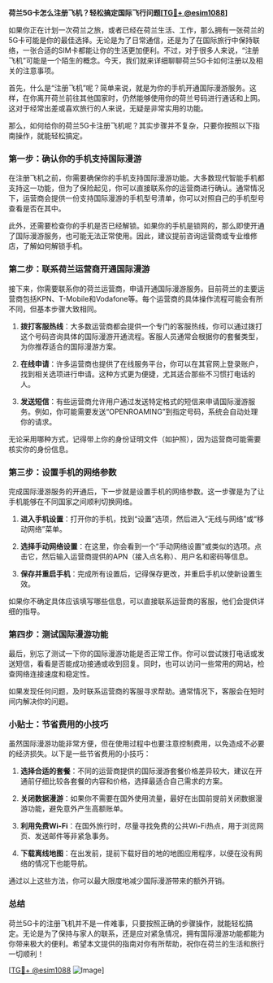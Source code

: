 **荷兰5G卡怎么注册飞机？轻松搞定国际飞行问题[[TG💪+ @esim1088](https://t.me/s/esim1088)]**

如果你正在计划一次荷兰之旅，或者已经在荷兰生活、工作，那么拥有一张荷兰的5G卡可能是你的最佳选择。无论是为了日常通信，还是为了在国际旅行中保持联络，一张合适的SIM卡都能让你的生活更加便利。不过，对于很多人来说，“注册飞机”可能是一个陌生的概念。今天，我们就来详细聊聊荷兰5G卡如何注册以及相关的注意事项。

首先，什么是“注册飞机”呢？简单来说，就是为你的手机开通国际漫游服务。这样，在你离开荷兰前往其他国家时，仍然能够使用你的荷兰号码进行通话和上网。这对于经常出差或喜欢旅行的人来说，无疑是非常实用的功能。

那么，如何给你的荷兰5G卡注册飞机呢？其实步骤并不复杂，只要你按照以下指南操作，就能轻松搞定。

### 第一步：确认你的手机支持国际漫游

在注册飞机之前，你需要确保你的手机支持国际漫游功能。大多数现代智能手机都支持这一功能，但为了保险起见，你可以直接联系你的运营商进行确认。通常情况下，运营商会提供一份支持国际漫游的手机型号清单，你可以对照自己的手机型号查看是否在其中。

此外，还需要检查你的手机是否已经解锁。如果你的手机是锁网的，那么即使开通了国际漫游服务，也可能无法正常使用。因此，建议提前咨询运营商或专业维修店，了解如何解锁手机。

### 第二步：联系荷兰运营商开通国际漫游

接下来，你需要联系你的荷兰运营商，申请开通国际漫游服务。目前荷兰的主要运营商包括KPN、T-Mobile和Vodafone等。每个运营商的具体操作流程可能会有所不同，但基本步骤大致相同。

1. **拨打客服热线**：大多数运营商都会提供一个专门的客服热线，你可以通过拨打这个号码咨询具体的国际漫游开通流程。客服人员通常会根据你的套餐类型，为你推荐适合的国际漫游方案。

2. **在线申请**：许多运营商也提供了在线服务平台，你可以在其官网上登录账户，找到相关选项进行申请。这种方式更为便捷，尤其适合那些不习惯打电话的人。

3. **发送短信**：有些运营商允许用户通过发送特定格式的短信来申请国际漫游服务。例如，你可能需要发送“OPENROAMING”到指定号码，系统会自动处理你的请求。

无论采用哪种方式，记得带上你的身份证明文件（如护照），因为运营商可能需要核实你的身份信息。

### 第三步：设置手机的网络参数

完成国际漫游服务的开通后，下一步就是设置手机的网络参数。这一步骤是为了让手机能够在不同国家之间顺利切换网络。

1. **进入手机设置**：打开你的手机，找到“设置”选项，然后进入“无线与网络”或“移动网络”菜单。

2. **选择手动网络设置**：在这里，你会看到一个“手动网络设置”或类似的选项。点击它，然后输入运营商提供的APN（接入点名称）、用户名和密码等信息。

3. **保存并重启手机**：完成所有设置后，记得保存更改，并重启手机以使新设置生效。

如果你不确定具体应该填写哪些信息，可以直接联系运营商的客服，他们会提供详细的指导。

### 第四步：测试国际漫游功能

最后，别忘了测试一下你的国际漫游功能是否正常工作。你可以尝试拨打电话或发送短信，看看是否能成功接通或收到回复。同时，也可以访问一些常用的网站，检查网络连接速度和稳定性。

如果发现任何问题，及时联系运营商的客服寻求帮助。通常情况下，客服会在短时间内解决你的问题。

### 小贴士：节省费用的小技巧

虽然国际漫游功能非常方便，但在使用过程中也要注意控制费用，以免造成不必要的经济损失。以下是一些节省费用的小技巧：

1. **选择合适的套餐**：不同的运营商提供的国际漫游套餐价格差异较大，建议在开通前仔细比较各套餐的内容和价格，选择最适合自己需求的方案。

2. **关闭数据漫游**：如果你不需要在国外使用流量，最好在出国前提前关闭数据漫游功能，避免意外产生高额账单。

3. **利用免费Wi-Fi**：在国外旅行时，尽量寻找免费的公共Wi-Fi热点，用于浏览网页、发送邮件等非紧急事务。

4. **下载离线地图**：在出发前，提前下载好目的地的地图应用程序，以便在没有网络的情况下也能导航。

通过以上这些方法，你可以最大限度地减少国际漫游带来的额外开销。

### 总结

荷兰5G卡的注册飞机并不是一件难事，只要按照正确的步骤操作，就能轻松搞定。无论是为了保持与家人的联系，还是应对紧急情况，拥有国际漫游功能都能为你带来极大的便利。希望本文提供的指南对你有所帮助，祝你在荷兰的生活和旅行一切顺利！

[[TG💪+ @esim1088](https://t.me/s/esim1088) ![Image](https://i.postimg.cc/4NQfJmqS/Snipaste-2025-05-13-00-14-12.png)]